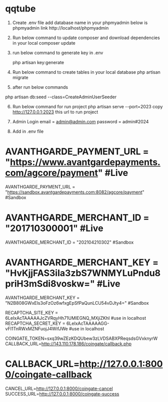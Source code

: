 # qqtube

1. Create .env file
	add database name in your phpmyadmin below is phpmyadmin link
    http://localhost/phpmyadmin

2. Run below command to update composer and download dependencies in your local 
    composer update

3. run below command to generate key in .env

	php artisan key:generate

4. Run below command to create tables in your local database
    php artisan migrate

5. after run below commands


php artisan db:seed --class=CreateAdminUserSeeder

6. Run below command for run project
    php artisan serve --port=2023
    copy http://127.0.0.1:2023 this url to run project

    
7. Admin Login
    email = admin@admin.com
    password = admin#2024


8. Add in .env file

# AVANTHGARDE_PAYMENT_URL = "https://www.avantgardepayments.com/agcore/payment" #Live
AVANTHGARDE_PAYMENT_URL = "https://sandbox.avantgardepayments.com:8082/agcore/payment" #Sandbox

# AVANTHGARDE_MERCHANT_ID = "201710300001" #Live
AVANTHGARDE_MERCHANT_ID = "202104210302" #Sandbox
# AVANTHGARDE_MERCHANT_KEY = "HvKjjFAS3iIa3zbS7WNMYLuPndu8priH3mSdi8voskw=" #Live
AVANTHGARDE_MERCHANT_KEY = "N2B808GWxEls3oFzOz6wfxgEpSfPaQunLCU54vDJty4=" #Sandbox

RECAPTCHA_SITE_KEY = 6LeIxAcTAAAAAJcZVRqyHh71UMIEGNQ_MXjiZKhI #use in localhost
RECAPTCHA_SECRET_KEY = 6LeIxAcTAAAAAGG-vFI1TnRWxMZNFuojJ4WifJWe #use in localhost



COINGATE_TOKEN=sxq39wZEzKDQUbew3zLVDSABXPReqsdsGVxknyrW
CALLBACK_URL=http://143.110.178.186/coingate/callback.php
# CALLBACK_URL=http://127.0.0.1:8000/coingate-callback
CANCEL_URL=http://127.0.0.1:8000/coingate-cancel
SUCCESS_URL=http://127.0.0.1:8000/coingate-success
